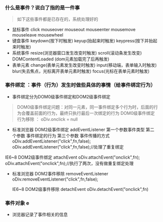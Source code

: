 ### 什么是事件？说白了指的是一件事
 > 如下这些事件都是已存在的，系统处理好的
 - 鼠标事件 click mouseover mouseout mouseenter mousemove mouseleave mousewheel
 - 键盘事件 keydown(按下时触发) keyup(抬起来时触发) keypress(按下并抬起来时触发)
 - 系统事件 resize(浏览器窗口发生改变时触发) scroll(滚动条发生改变) DOMContentLoaded (dom元素加载完了后再触发)
 - 表单元素  change(表单元素发生改变时触发) input(移动端，表单输入时触发)  blur(失去焦点，光标离开表单元素时触发) focus(光标在表单元素时触发)
 
 
### 事件绑定 ：事件（行为）发生时做些具体的事情（给事件绑定行为）
- 事件绑定分为DOM0级事件绑定和DOM2级事件绑定
> DOM0级事件绑定问题：对同一元素，同一事件绑定多个行为时，后面的行为会覆盖前面的行为，最终只执行最后一次绑定的行为
> DOM0级事件绑定行为移除 ： oDiv.onclick = null

- 标准浏览器 DOM2级事件绑定   addEventListener
 第一个参数事件类型  第二个参数 事件绑定的行为  第三个参数  事件传播的方式
 oDiv.addEventListener("click",fn,false); 
 oDiv.addEventListener("click",fn,false);//处理了重复绑定

 IE6~8 DOM2级事件绑定 attachEvent
 oDiv.attachEvent("onclick",fn);
 oDiv.attachEvent("onclick",fn);//执行了两次，没有做重复绑定处理

- 标准浏览器 DOM2事件移除 removeEventListener
  oDiv.removeEventListener("click",fn,false); 
  
  IE6~8 DOM2级事件移除 detachEvent
  oDiv.detachEvent("onclick",fn)
  
### 事件对象 e
- 浏览器记录了事件相关的信息
  
  
  